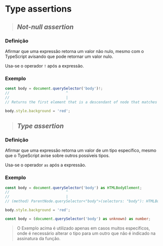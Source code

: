 # Type assertions

> ## **_Not-null assertion_**

### **Definição**

Afirmar que uma expressão retorna um valor não nulo, mesmo com o TypeScript avisando que pode retornar um valor nulo.

Usa-se o operador `!` após a expressão.

### **Exemplo**

```ts
const body = document.querySelector('body')!;
//                          ^
//                          |
// Returns the first element that is a descendant of node that matches selectors.

body.style.background = 'red';
```

> ## **_Type assertion_**

### **Definição**

Afirmar que uma expressão retorna um valor de um tipo específico, mesmo que o TypeScript avise sobre outros possíveis tipos.

Usa-se o operador `as` após a expressão.

### **Exemplo**

```ts
const body = document.querySelector('body') as HTMLBodyElement;
//                          ^
//                          |
// (method) ParentNode.querySelector<"body">(selectors: "body"): HTMLBodyElement | null

body.style.background = 'red';
```

```ts
const body = (document.querySelector('body') as unknown) as number;
```

> O Exemplo acima é utilizado apenas em casos muitos específicos, onde é necessário alterar o tipo para um outro que não é indicado na assinatura da função.
